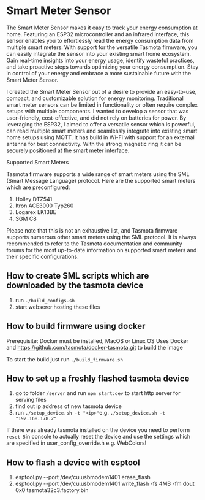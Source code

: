 # Smart Meter Sensor
 
The Smart Meter Sensor makes it easy to track your energy consumption at home. Featuring an ESP32 microcontroller and an infrared interface, this sensor enables you to effortlessly read the energy consumption data from multiple smart meters. With support for the versatile Tasmota firmware, you can easily integrate the sensor into your existing smart home ecosystem. Gain real-time insights into your energy usage, identify wasteful practices, and take proactive steps towards optimizing your energy consumption. Stay in control of your energy and embrace a more sustainable future with the Smart Meter Sensor.

I created the Smart Meter Sensor out of a desire to provide an easy-to-use, compact, and customizable solution for energy monitoring. Traditional smart meter sensors can be limited in functionality or often require complex setups with multiple components. I wanted to develop a sensor that was user-friendly, cost-effective, and did not rely on batteries for power. By leveraging the ESP32, I aimed to offer a versatile sensor which is powerful, can read multiple smart meters and seamlessly integrate into existing smart home setups using MQTT. It has build in Wi-Fi with support for an external antenna for best connectivity. With the strong magnetic ring it can be securely positioned at the smart meter interface.

Supported Smart Meters

Tasmota firmware supports a wide range of smart meters using the SML (Smart Message Language) protocol. Here are the supported smart meters which are preconfigured:

1. Holley DTZ541
1. Itron ACE3000 Typ260
1. Logarex LK13BE
1. SGM C8

Please note that this is not an exhaustive list, and Tasmota firmware supports numerous other smart meters using the SML protocol. It is always recommended to refer to the Tasmota documentation and community forums for the most up-to-date information on supported smart meters and their specific configurations.


## How to create SML scripts which are downloaded by the tasmota device
1. run `./build_configs.sh`
1. start webserer hosting these files

## How to build firmware using docker

Prerequisite: Docker must be installed, MacOS or Linux OS
Uses Docker and https://github.com/tasmota/docker-tasmota.git to build the image

To start the build just run `./build_firmware.sh`

## How to set up a freshly flashed tasmota device

1. go to folder `/server` and run `npm start:dev` to start http server for serving files
1. find out ip address of new tasmota device
1. run `./setup_device.sh -t "<ip>"`e.g. `./setup_device.sh -t "192.168.178.2"`

If there was already tasmota installed on the device you need to perform `reset 5`in console to actually reset the device and use the settings which are specified in user_config_override.h e.g. WebColors!



## How to flash a device with esptool
1. esptool.py --port /dev/cu.usbmodem1401 erase_flash
1. esptool.py --port /dev/cu.usbmodem1401 write_flash -fs 4MB -fm dout 0x0 tasmota32c3.factory.bin
